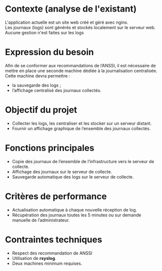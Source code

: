 # Contexte (analyse de l'existant)

L'application actuelle est un site web créé et géré avec nginx.  \
Les journaux (logs) sont générés et stockés localement sur le serveur web. \
Aucune gestion n'est faites sur les logs

# Expression du besoin

Afin de se conformer aux recommandations de l’ANSSI, il est nécessaire de mettre en place une seconde machine dédiée à la journalisation centralisée.  
Cette machine devra permettre :

- la sauvegarde des logs ;
- l’affichage centralisé des journaux collectés.

# Objectif du projet

- Collecter les logs, les centraliser et les stocker sur un serveur distant.  
- Fournir un affichage graphique de l’ensemble des journaux collectés.

# Fonctions principales

- Copie des journaux de l’ensemble de l’infrastructure vers le serveur de collecte.  
- Affichage des journaux sur le serveur de collecte.  
- Sauvegarde automatique des logs sur le serveur de collecte.

# Critères de performance

- Actualisation automatique à chaque nouvelle réception de log.  
- Récupération des journaux toutes les 5 minutes ou sur demande manuelle de l’administrateur.

# Contraintes techniques

- Respect des recommandation de ANSSI
- Utilisation de **rsyslog**.  
- Deux machines minimum requises.
